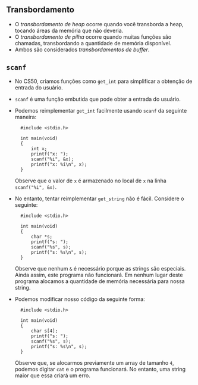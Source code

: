 Transbordamento 
-------- 

* O _transbordamento de heap_ ocorre quando você transborda a heap, tocando áreas da memória que não deveria. 
* O _transbordamento de pilha_ ocorre quando muitas funções são chamadas, transbordando a quantidade de memória disponível. 
* Ambos são considerados _transbordamentos de buffer_. 

`scanf` 
------- 

* No CS50, criamos funções como `get_int` para simplificar a obtenção de entrada do usuário. 
* `scanf` é uma função embutida que pode obter a entrada do usuário. 
* Podemos reimplementar `get_int` facilmente usando `scanf` da seguinte maneira: 

        #include <stdio.h>
        
        int main(void)
        {
            int x;
            printf("x: ");
            scanf("%i", &x);
            printf("x: %i\n", x);
        }
    
    Observe que o valor de `x` é armazenado no local de `x` na linha `scanf("%i", &x)`. 

* No entanto, tentar reimplementar `get_string` não é fácil. Considere o seguinte: 

        #include <stdio.h>
        
        int main(void)
        {
            char *s;
            printf("s: ");
            scanf("%s", s);
            printf("s: %s\n", s);
        }
    
    Observe que nenhum `&` é necessário porque as strings são especiais. Ainda assim, este programa não funcionará. Em nenhum lugar deste programa alocamos a quantidade de memória necessária para nossa string. 

* Podemos modificar nosso código da seguinte forma: 

        #include <stdio.h>
        
        int main(void)
        {
            char s[4];
            printf("s: ");
            scanf("%s", s);
            printf("s: %s\n", s);
        }
    
    Observe que, se alocarmos previamente um array de tamanho `4`, podemos digitar `cat` e o programa funcionará. No entanto, uma string maior que essa criará um erro.